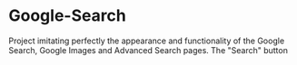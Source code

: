 # Google-Search
Project imitating perfectly the appearance and functionality of the Google Search, Google Images and Advanced Search pages. The "Search" button 
